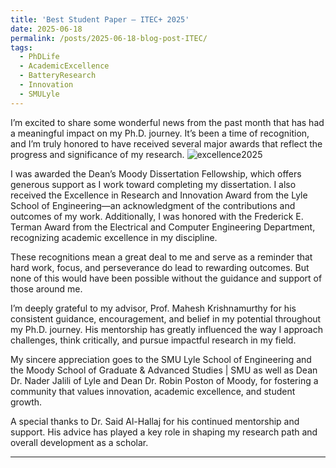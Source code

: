 ```yaml
---
title: 'Best Student Paper — ITEC+ 2025'
date: 2025-06-18
permalink: /posts/2025-06-18-blog-post-ITEC/
tags:
  - PhDLife
  - AcademicExcellence
  - BatteryResearch
  - Innovation
  - SMULyle
---
```


I’m excited to share some wonderful news from the past month that has had a meaningful impact on my Ph.D. journey. It’s been a time of recognition, and I’m truly honored to have received several major awards that reflect the progress and significance of my research. ![excellence2025](https://github.com/user-attachments/assets/67729def-e0e9-49cc-9679-a9354fdf3f96)


I was awarded the Dean’s Moody Dissertation Fellowship, which offers generous support as I work toward completing my dissertation. I also received the Excellence in Research and Innovation Award from the Lyle School of Engineering—an acknowledgment of the contributions and outcomes of my work. Additionally, I was honored with the Frederick E. Terman Award from the Electrical and Computer Engineering Department, recognizing academic excellence in my discipline.

These recognitions mean a great deal to me and serve as a reminder that hard work, focus, and perseverance do lead to rewarding outcomes. But none of this would have been possible without the guidance and support of those around me.

I’m deeply grateful to my advisor, Prof. Mahesh Krishnamurthy for his consistent guidance, encouragement, and belief in my potential throughout my Ph.D. journey. His mentorship has greatly influenced the way I approach challenges, think critically, and pursue impactful research in my field.

My sincere appreciation goes to the SMU Lyle School of Engineering and the Moody School of Graduate & Advanced Studies | SMU as well as Dean Dr. Nader Jalili of Lyle and Dean Dr. Robin Poston of Moody, for fostering a community that values innovation, academic excellence, and student growth.

A special thanks to Dr. Said Al-Hallaj for his continued mentorship and support. His advice has played a key role in shaping my research path and overall development as a scholar.

------
